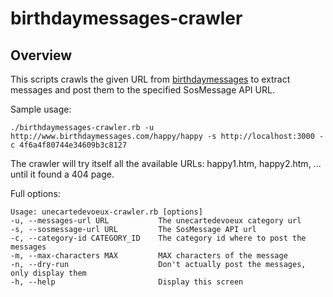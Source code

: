 # birthdaymessages-crawler

## Overview

This scripts crawls the given URL from [birthdaymessages](http://birthdaymessages.com/) to extract messages and post them to the specified SosMessage API URL.

Sample usage:

    ./birthdaymessages-crawler.rb -u http://www.birthdaymessages.com/happy/happy -s http://localhost:3000 -c 4f6a4f80744e34609b3c8127

The crawler will try itself all the available URLs: happy1.htm, happy2.htm, ... until it found a 404 page.

Full options:

    Usage: unecartedevoeux-crawler.rb [options]
    -u, --messages-url URL           The unecartedevoeux category url
    -s, --sosmessage-url URL         The SosMessage API url
    -c, --category-id CATEGORY_ID    The category id where to post the messages
    -m, --max-characters MAX         MAX characters of the message
    -n, --dry-run                    Don't actually post the messages, only display them
    -h, --help                       Display this screen
